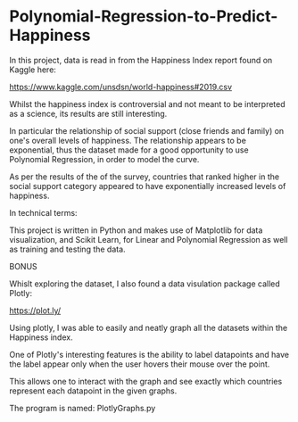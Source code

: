 # Polynomial-Regression-to-Predict-Happiness

In this project, data is read in from the Happiness Index report found on Kaggle here:

https://www.kaggle.com/unsdsn/world-happiness#2019.csv

Whilst the happiness index is controversial and not meant to be interpreted as a science, its results are still interesting.

In particular the relationship of social support (close friends and family) on one's overall levels of happiness. The relationship appears to be exponential, thus the dataset made for a good opportunity to use Polynomial Regression, in order to model the curve.

As per the results of the of the survey, countries that ranked higher in the social support category appeared to have exponentially
increased levels of happiness.

In technical terms:

This project is written in Python and makes use of Matplotlib for data visualization, and Scikit Learn, for Linear and Polynomial Regression 
as well as training and testing the data.


BONUS

Whislt exploring the dataset, I also found a data visulation package called Plotly:

https://plot.ly/

Using plotly, I was able to easily and neatly graph all the datasets within the Happiness index.

One of Plotly's interesting features is the ability to label datapoints and have the label appear only when the user hovers their mouse over the point.

This allows one to interact with the graph and see exactly which countries represent each datapoint in the given graphs. 

The program is named: PlotlyGraphs.py 
